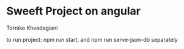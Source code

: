 # Sweeft Project on angular

Tornike Khvadagiani

to run project: npm run start, and npm run serve-json-db separately
